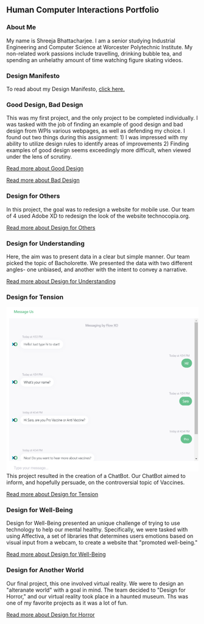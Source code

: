 ## Human Computer Interactions Portfolio

### About Me

My name is Shreeja Bhattacharjee. I am a senior studying Industrial Engineering and Computer Science at Worcester Polytechnic Institute. My non-related work passions include travelling, drinking bubble tea, and spending an unhelathy amount of time watching figure skating videos. 

### Design Manifesto

To read about my Design Manifesto, [click here.](https://medium.com/@bhattacharjee.shreeja_7950/design-manifesto-cd1d3741dc89)

### Good Design, Bad Design
This was my first project, and the only project to be completed individually. I was tasked with the job of finding an example of good design and bad design from WPIs various webpages, as well as defending my choice. I found out two things during this assignment: 1) I was impressed with my ability to utilize design rules to identify areas of improvements 2) Finding examples of good design seems exceedingly more difficult, when viewed under the lens of scrutiny.

[Read more about Good Design](https://medium.com/@bhattacharjee.shreeja_7950/good-design-ce34e416f48e)

[Read more about Bad Design](https://medium.com/@bhattacharjee.shreeja_7950/bad-design-f87e80ddecef)

### Design for Others
In this project, the goal was to redesign a website for mobile use. Our team of 4 used Adobe XD to redesign the look of the website technocopia.org.

[Read more about Design for Others](https://medium.com/@bhattacharjee.shreeja_7950/good-design-ce34e416f48e)

### Design for Understanding
Here, the aim was to present data in a clear but simple manner. Our team picked the topic of Bacholorette. We presented the data with two different angles- one unbiased, and another with the intent to convey a narrative.

[Read more about Design for Understanding](https://medium.com/@bhattacharjee.shreeja_7950/design-for-understanding-81de5fd6c5a8)

### Design for Tension
<img src = "/flowphoto.png">
This project resulted in the creation of a ChatBot. Our ChatBot aimed to inform, and hopefully persuade, on the controversial topic of Vaccines.

[Read more about Design for Tension](https://medium.com/@bhattacharjee.shreeja_7950/design-for-tension-b77fec66feca)

### Design for Well-Being
Design for Well-Being presented an unique challenge of trying to use technology to help our mental healthy. Specifically, we were tasked with using Affectiva, a set of libraries that determines users emotions based on visual input from a webcam, to create a website that "promoted well-being."

[Read more about Design for Well-Being](https://medium.com/@bhattacharjee.shreeja_7950/design-for-well-being-4064d31ba535)

### Design for Another World
Our final project, this one involved virtual reality. We were to design an "alteranate world" with a goal in mind. The team decided to "Design for Horror," and our virtual reality took place in a haunted museum. Ths was one of my favorite projects as it was a lot of fun.

[Read more about Design for Horror](https://medium.com/@kendog95/design-for-another-world-af091294189d)


